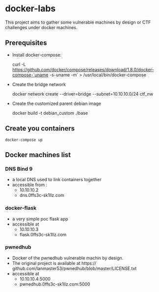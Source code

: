# docker-labs

This project aims to gather some vulnerable machines by design or CTF challenges under docker machines. 

## Prerequisites

- Install docker-compose:

    curl -L https://github.com/docker/compose/releases/download/1.8.0/docker-compose-`uname -s`-`uname -m` > /usr/local/bin/docker-compose


- Create the bridge network

    docker network create --driver=bridge --subnet=10.10.10.0/24 ctf_nw

- Create the customized parent debian image

    docker build -t debian_custom ./base

## Create you containers

    docker-compose up
 
## Docker machines list

### DNS Bind 9

- a local DNS used to link containers together
- accessible from :
    - 10.10.10.2
    - dns.0ffs3c-sk1llz.com

### docker-flask

- a very simple poc flask app
- accessible at 
    - 10.10.10.3
    - flask.0ffs3c-sk1llz.com

### pwnedhub

- Docker of the pwnedhub vulnerable machin by design.
- The original project is available at https:// github.com/lanmaster53/pwnedhub/blob/master/LICENSE.txt
- accessible at 
    - 10.10.10.4:5000 
    - pwnedhub.0ffs3c-sk1llz.com:5000